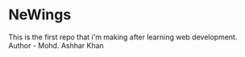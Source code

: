 # NeWings
This is the first repo that i'm making after learning web development.
<br>
Author - Mohd. Ashhar Khan 
